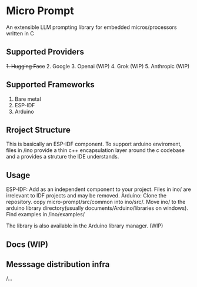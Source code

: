 # Micro Prompt
An extensible LLM prompting library for embedded micros/processors written in C

## Supported Providers
~~1. Hugging Face~~
2. Google
3. Openai (WIP)
4. Grok (WIP)
5. Anthropic (WIP)

## Supported Frameworks
1. Bare metal
2. ESP-IDF
3. Arduino

## Rroject Structure
This is basically an ESP-IDF component. To support arduino enviroment, files in /ino provide a thin c++ encapsulation layer around the c codebase and a provides a struture the IDE understands. 

## Usage
ESP-IDF: Add as an independent component to your project. Files in ino/ are irrelevant to IDF projects and may be removed. 
Arduino: Clone the repository. copy micro-prompt/src/common into ino/src/. Move ino/ to the arduino library directory(usually documents/Arduino/libraries on windows). Find examples in /ino/examples/

The library is also available in the Arduino library manager. (WIP)

## Docs (WIP)

## Messsage distribution infra
/...